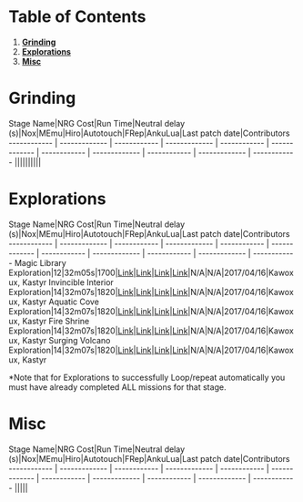 # Table of Contents
1. **[Grinding](#stage-grinding)**
2. **[Explorations](#explorations)**
3. **[Misc](#misc)**

# Grinding

Stage Name|NRG Cost|Run Time|Neutral delay (s)|Nox|MEmu|Hiro|Autotouch|FRep|AnkuLua|Last patch date|Contributors
------------ | ------------- | ------------ | ------------- | ------------ | ------------- | ------------ | ------------- | ------------ | ------------- | ------------
||||||||||

# Explorations

Stage Name|NRG Cost|Run Time|Neutral delay (s)|Nox|MEmu|Hiro|Autotouch|FRep|AnkuLua|Last patch date|Contributors
------------ | ------------- | ------------ | ------------- | ------------ | ------------- | ------------ | ------------- | ------------ | ------------- | ------------
Magic Library Exploration|12|32m05s|1700|[Link](https://raw.githubusercontent.com/macroteam/FFBE-Macros/master/Kawoxux/Exploration%20Automation%20-%20Nox/MagicLibrary/Magic%20Library-oldnox.txt)|[Link](https://raw.githubusercontent.com/macroteam/FFBE-Macros/master/Kawoxux/Exploration%20Automation%20-%20Nox/MagicLibrary/Magic%20Library-MEmu.txt)|[Link](https://raw.githubusercontent.com/macroteam/FFBE-Macros/master/Kawoxux/Exploration%20Automation%20-%20Nox/MagicLibrary/Magic%20Library-hiro.txt)|[Link](https://raw.githubusercontent.com/macroteam/FFBE-Macros/master/Kawoxux/Exploration%20Automation%20-%20Nox/MagicLibrary/Magic%20Library-autotouch.txt)|N/A|N/A|2017/04/16|Kawoxux, Kastyr
Invincible Interior Exploration|14|32m07s|1820|[Link](https://raw.githubusercontent.com/MacroTeam/FFBE-Macros/master/Kawoxux/Exploration%20Automation%20-%20Nox/InvincibleInterior/Invincible%20Interior-oldnox.txt)|[Link](https://raw.githubusercontent.com/MacroTeam/FFBE-Macros/master/Kawoxux/Exploration%20Automation%20-%20Nox/InvincibleInterior/Invincible%20Interior-MEmu.txt)|[Link](https://raw.githubusercontent.com/MacroTeam/FFBE-Macros/master/Kawoxux/Exploration%20Automation%20-%20Nox/InvincibleInterior/Invincible%20Interior-Hiro.txt)|[Link](https://raw.githubusercontent.com/MacroTeam/FFBE-Macros/master/Kawoxux/Exploration%20Automation%20-%20Nox/InvincibleInterior/Invincible%20Interior-AutoTouch.txt)|N/A|N/A|2017/04/16|Kawoxux, Kastyr
Aquatic Cove Exploration|14|32m07s|1820|[Link](https://raw.githubusercontent.com/MacroTeam/FFBE-Macros/master/Kawoxux/Exploration%20Automation%20-%20Nox/AquaticCove/Aquatic%20Cove-oldnox.txt)|[Link](https://raw.githubusercontent.com/MacroTeam/FFBE-Macros/master/Kawoxux/Exploration%20Automation%20-%20Nox/AquaticCove/Aquatic%20Cove-MEmu.txt)|[Link](https://raw.githubusercontent.com/MacroTeam/FFBE-Macros/master/Kawoxux/Exploration%20Automation%20-%20Nox/AquaticCove/Aquatic%20Cove-hiro.txt)|[Link](https://raw.githubusercontent.com/MacroTeam/FFBE-Macros/master/Kawoxux/Exploration%20Automation%20-%20Nox/AquaticCove/Aquatic%20Cove-autotouch.txt)|N/A|N/A|2017/04/16|Kawoxux, Kastyr
Fire Shrine Exploration|14|32m07s|1820|[Link](https://raw.githubusercontent.com/MacroTeam/FFBE-Macros/master/Kawoxux/Exploration%20Automation%20-%20Nox/FireShrine/Fire%20Shrine-oldnox.txt)|[Link](https://raw.githubusercontent.com/MacroTeam/FFBE-Macros/master/Kawoxux/Exploration%20Automation%20-%20Nox/FireShrine/Fire%20Shrine-MEmu.txt)|[Link](https://raw.githubusercontent.com/MacroTeam/FFBE-Macros/master/Kawoxux/Exploration%20Automation%20-%20Nox/FireShrine/Fire%20Shrine-hiro.txt)|[Link](https://raw.githubusercontent.com/MacroTeam/FFBE-Macros/master/Kawoxux/Exploration%20Automation%20-%20Nox/FireShrine/Fire%20Shrine-autotouch.txt)|N/A|N/A|2017/04/16|Kawoxux, Kastyr
Surging Volcano Exploration|14|32m07s|1820|[Link](https://raw.githubusercontent.com/MacroTeam/FFBE-Macros/master/Kawoxux/Exploration%20Automation%20-%20Nox/SurgingVolcano/Surging%20Volcano-oldnox.txt)|[Link](https://raw.githubusercontent.com/MacroTeam/FFBE-Macros/master/Kawoxux/Exploration%20Automation%20-%20Nox/SurgingVolcano/Surging%20Volcano-memu.txt)|[Link](https://raw.githubusercontent.com/MacroTeam/FFBE-Macros/master/Kawoxux/Exploration%20Automation%20-%20Nox/SurgingVolcano/Surging%20Volcano-hiro.txt)|[Link](https://raw.githubusercontent.com/MacroTeam/FFBE-Macros/master/Kawoxux/Exploration%20Automation%20-%20Nox/SurgingVolcano/Surging%20Volcano-autotouch.txt)|N/A|N/A|2017/04/16|Kawoxux, Kastyr

*Note that for Explorations to successfully Loop/repeat automatically you must have already completed ALL missions for that stage.

# Misc

Stage Name|NRG Cost|Run Time|Neutral delay (s)|Nox|MEmu|Hiro|Autotouch|FRep|AnkuLua|Last patch date|Contributors
------------ | ------------- | ------------ | ------------- | ------------ | ------------- | ------------ | ------------- | ------------ | ------------- | ------------
|||||
